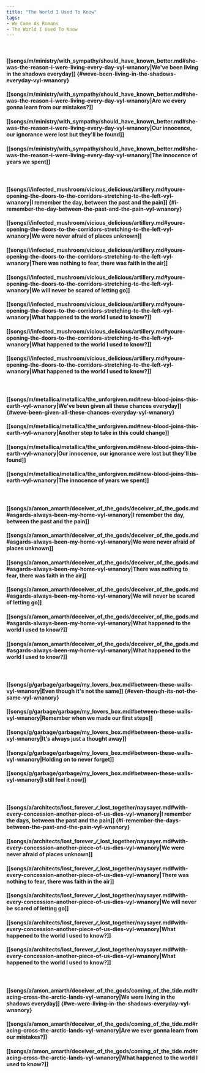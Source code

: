 ```yaml
---
title: "The World I Used To Know"
tags:
- We Came As Romans
- The World I Used To Know
---
```

&nbsp;
#### [[songs/m/ministry/with_sympathy/should_have_known_better.md#she-was-the-reason-i-were-living-every-day-vyl-wnanory|We've been living in the shadows everyday]] {#weve-been-living-in-the-shadows-everyday-vyl-wnanory}
#### [[songs/m/ministry/with_sympathy/should_have_known_better.md#she-was-the-reason-i-were-living-every-day-vyl-wnanory|Are we every gonna learn from our mistakes?]]
#### [[songs/m/ministry/with_sympathy/should_have_known_better.md#she-was-the-reason-i-were-living-every-day-vyl-wnanory|Our innocence, our ignorance were lost but they'll be found]]
#### [[songs/m/ministry/with_sympathy/should_have_known_better.md#she-was-the-reason-i-were-living-every-day-vyl-wnanory|The innocence of years we spent]]
&nbsp;
#### [[songs/i/infected_mushroom/vicious_delicious/artillery.md#youre-opening-the-doors-to-the-corridors-stretching-to-the-left-vyl-wnanory|I remember the day, between the past and the pain]] {#i-remember-the-day-between-the-past-and-the-pain-vyl-wnanory}
#### [[songs/i/infected_mushroom/vicious_delicious/artillery.md#youre-opening-the-doors-to-the-corridors-stretching-to-the-left-vyl-wnanory|We were never afraid of places unknown]]
#### [[songs/i/infected_mushroom/vicious_delicious/artillery.md#youre-opening-the-doors-to-the-corridors-stretching-to-the-left-vyl-wnanory|There was nothing to fear, there was faith in the air]]
#### [[songs/i/infected_mushroom/vicious_delicious/artillery.md#youre-opening-the-doors-to-the-corridors-stretching-to-the-left-vyl-wnanory|We will never be scared of letting go]]
#### [[songs/i/infected_mushroom/vicious_delicious/artillery.md#youre-opening-the-doors-to-the-corridors-stretching-to-the-left-vyl-wnanory|What happened to the world I used to know?]]
#### [[songs/i/infected_mushroom/vicious_delicious/artillery.md#youre-opening-the-doors-to-the-corridors-stretching-to-the-left-vyl-wnanory|What happened to the world I used to know?]]
#### [[songs/i/infected_mushroom/vicious_delicious/artillery.md#youre-opening-the-doors-to-the-corridors-stretching-to-the-left-vyl-wnanory|What happened to the world I used to know?]]
&nbsp;
#### [[songs/m/metallica/metallica/the_unforgiven.md#new-blood-joins-this-earth-vyl-wnanory|We've been given all these chances everyday]] {#weve-been-given-all-these-chances-everyday-vyl-wnanory}
#### [[songs/m/metallica/metallica/the_unforgiven.md#new-blood-joins-this-earth-vyl-wnanory|Another step to take in this could change]]
#### [[songs/m/metallica/metallica/the_unforgiven.md#new-blood-joins-this-earth-vyl-wnanory|Our innocence, our ignorance were lost but they'll be found]]
#### [[songs/m/metallica/metallica/the_unforgiven.md#new-blood-joins-this-earth-vyl-wnanory|The innocence of years we spent]]
&nbsp;
#### [[songs/a/amon_amarth/deceiver_of_the_gods/deceiver_of_the_gods.md#asgards-always-been-my-home-vyl-wnanory|I remember the day, between the past and the pain]]
#### [[songs/a/amon_amarth/deceiver_of_the_gods/deceiver_of_the_gods.md#asgards-always-been-my-home-vyl-wnanory|We were never afraid of places unknown]]
#### [[songs/a/amon_amarth/deceiver_of_the_gods/deceiver_of_the_gods.md#asgards-always-been-my-home-vyl-wnanory|There was nothing to fear, there was faith in the air]]
#### [[songs/a/amon_amarth/deceiver_of_the_gods/deceiver_of_the_gods.md#asgards-always-been-my-home-vyl-wnanory|We will never be scared of letting go]]
#### [[songs/a/amon_amarth/deceiver_of_the_gods/deceiver_of_the_gods.md#asgards-always-been-my-home-vyl-wnanory|What happened to the world I used to know?]]
#### [[songs/a/amon_amarth/deceiver_of_the_gods/deceiver_of_the_gods.md#asgards-always-been-my-home-vyl-wnanory|What happened to the world I used to know?]]
&nbsp;
#### [[songs/g/garbage/garbage/my_lovers_box.md#between-these-walls-vyl-wnanory|Even though it's not the same]] {#even-though-its-not-the-same-vyl-wnanory}
#### [[songs/g/garbage/garbage/my_lovers_box.md#between-these-walls-vyl-wnanory|Remember when we made our first steps]]
#### [[songs/g/garbage/garbage/my_lovers_box.md#between-these-walls-vyl-wnanory|It's always just a thought away]]
#### [[songs/g/garbage/garbage/my_lovers_box.md#between-these-walls-vyl-wnanory|Holding on to never forget]]
#### [[songs/g/garbage/garbage/my_lovers_box.md#between-these-walls-vyl-wnanory|I still feel it now]]
&nbsp;
#### [[songs/a/architects/lost_forever_∕∕_lost_together/naysayer.md#with-every-concession-another-piece-of-us-dies-vyl-wnanory|I remember the days, between the past and the pain]] {#i-remember-the-days-between-the-past-and-the-pain-vyl-wnanory}
#### [[songs/a/architects/lost_forever_∕∕_lost_together/naysayer.md#with-every-concession-another-piece-of-us-dies-vyl-wnanory|We were never afraid of places unknown]]
#### [[songs/a/architects/lost_forever_∕∕_lost_together/naysayer.md#with-every-concession-another-piece-of-us-dies-vyl-wnanory|There was nothing to fear, there was faith in the air]]
#### [[songs/a/architects/lost_forever_∕∕_lost_together/naysayer.md#with-every-concession-another-piece-of-us-dies-vyl-wnanory|We will never be scared of letting go]]
#### [[songs/a/architects/lost_forever_∕∕_lost_together/naysayer.md#with-every-concession-another-piece-of-us-dies-vyl-wnanory|What happened to the world I used to know?]]
#### [[songs/a/architects/lost_forever_∕∕_lost_together/naysayer.md#with-every-concession-another-piece-of-us-dies-vyl-wnanory|What happened to the world I used to know?]]
&nbsp;
#### [[songs/a/amon_amarth/deceiver_of_the_gods/coming_of_the_tide.md#racing-cross-the-arctic-lands-vyl-wnanory|We were living in the shadows everyday]] {#we-were-living-in-the-shadows-everyday-vyl-wnanory}
#### [[songs/a/amon_amarth/deceiver_of_the_gods/coming_of_the_tide.md#racing-cross-the-arctic-lands-vyl-wnanory|Are we ever gonna learn from our mistakes?]]
#### [[songs/a/amon_amarth/deceiver_of_the_gods/coming_of_the_tide.md#racing-cross-the-arctic-lands-vyl-wnanory|What happened to the world I used to know?]]
